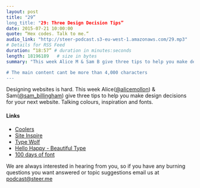 ```yaml
---
layout: post
title: "29”
long_title: "29: Three Design Decision Tips”
date: 2015-07-21 10:00:00
quote: “Hex codes. Talk to me.“
audio_link: "http://steer-podcast.s3-eu-west-1.amazonaws.com/29.mp3"
# Details for RSS Feed
duration: “18:57” # duration in minutes:seconds
length: 18196189   # size in bytes
summary: "This week Alice M & Sam B give three tips to help you make design decisions for your next website.”

# The main content cant be more than 4,000 characters
---
```


Designing websites is hard. This week Alice([@alicemollon](https://twitter.com/alicemollon)) & Sam([@sam_billingham](https://twitter.com/sam_billingham)) give three tips to help you make design decisions for your next website. Talking colours, inspiration and fonts. 

#### Links
- [Coolers](http://coolors.co/)
- [Site Inspire](http://www.siteinspire.com/)
- [Type Wolf](http://www.typewolf.com/)
- [Hello Happy - Beautiful Type](hellohappy.org/beautiful-web-type/)
- [100 days of font](http://100daysoffonts.com/)

We are always interested in hearing from you, so if you have any burning questions you want answered or topic suggestions email us at [podcast@steer.me](mailto:podcast@steer.me)

